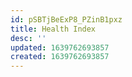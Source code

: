 ```yaml
---
id: pSBTjBeExP8_PZinB1pxz
title: Health Index
desc: ''
updated: 1639762693857
created: 1639762693857
---
```


